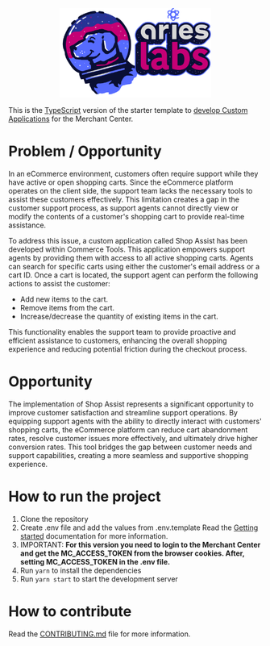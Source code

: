 <p align="center">
  <a href="https://www.ariessolutions.io/composable-commerce/aries-labs-open-source/">
    <img alt="Aries Labs" width="300" src="docs/assets/Labs-For-Dk_BG.svg">
  </a>
</p>

This is the [TypeScript](https://www.typescriptlang.org/) version of the starter template to [develop Custom Applications](https://docs.commercetools.com/merchant-center-customizations/custom-applications) for the Merchant Center.

# Problem / Opportunity
In an eCommerce environment, customers often require support while they have active or open shopping carts. Since the eCommerce platform operates on the client side, the support team lacks the necessary tools to assist these customers effectively. This limitation creates a gap in the customer support process, as support agents cannot directly view or modify the contents of a customer's shopping cart to provide real-time assistance.

To address this issue, a custom application called Shop Assist has been developed within Commerce Tools. This application empowers support agents by providing them with access to all active shopping carts. Agents can search for specific carts using either the customer's email address or a cart ID. Once a cart is located, the support agent can perform the following actions to assist the customer:

- Add new items to the cart.
- Remove items from the cart.
- Increase/decrease the quantity of existing items in the cart.

This functionality enables the support team to provide proactive and efficient assistance to customers, enhancing the overall shopping experience and reducing potential friction during the checkout process.

# Opportunity
The implementation of Shop Assist represents a significant opportunity to improve customer satisfaction and streamline support operations. By equipping support agents with the ability to directly interact with customers' shopping carts, the eCommerce platform can reduce cart abandonment rates, resolve customer issues more effectively, and ultimately drive higher conversion rates. This tool bridges the gap between customer needs and support capabilities, creating a more seamless and supportive shopping experience.

# How to run the project

1. Clone the repository
2. Create .env file and add the values from .env.template
Read the [Getting started](https://docs.commercetools.com/merchant-center-customizations/custom-applications) documentation for more information.
3. IMPORTANT: **For this version you need to login to the Merchant Center and get the MC_ACCESS_TOKEN from the browser cookies. After, setting  MC_ACCESS_TOKEN in the .env file.**
3. Run `yarn` to install the dependencies
4. Run `yarn start` to start the development server

# How to contribute

Read the [CONTRIBUTING.md](CONTRIBUTING.md) file for more information.
